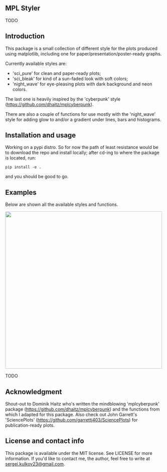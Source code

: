 ## MPL Styler

TODO

<!-- ![Tests](https://github.com/rngKomorebi/LinoSPAD2/actions/workflows/tests.yml/badge.svg)
![Documentation](https://github.com/rngKomorebi/LinoSPAD2/actions/workflows/documentation.yml/badge.svg) -->
<!-- ![PyPI - Version](https://img.shields.io/pypi/v/daplis) -->
<!-- ![PyPI - License](https://img.shields.io/pypi/l/daplis) -->

## Introduction

This package is a small collection of different style for the plots produced
using matplotlib, including one for paper/presentation/poster-ready graphs.

Currently available styles are:

- 'sci_pure' for clean and paper-ready plots;
- 'sci_bleak' for kind of a sun-faded look with soft colors;
- 'night_wave' for eye-pleasing plots with dark background and neon colors.

The last one is heavily inspired by the 'cyberpunk' style (https://github.com/dhaitz/mplcyberpunk).

There are also a couple of functions for use mostly with the 'night_wave' style for adding glow to and/or a gradient under lines, bars and histograms.

## Installation and usage

Working on a pypi distro. So for now the path of least resistance would be to download the repo and install locally; after cd-ing to where the package is located, run:

```
pip install -e .
```

and you should be good to go.


## Examples

Below are shown all the available styles and functions.

<img src="https://github.com/rngKomorebi/" width="500">

TODO

## Acknowledgment

Shout-out to Dominik Haitz who's written the mindblowing 'mplcyberpunk' package (https://github.com/dhaitz/mplcyberpunk) and the functions from which I adapted for this package. Also check out John Garrett's 'SciencePlots' (https://github.com/garrettj403/SciencePlots) for publication-ready plots.

## License and contact info

This package is available under the MIT license. See LICENSE for more
information. If you'd like to contact me, the author, feel free to
write at sergei.kulkov23@gmail.com.
